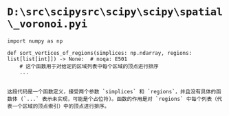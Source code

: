 # `D:\src\scipysrc\scipy\scipy\spatial\_voronoi.pyi`

```
import numpy as np

def sort_vertices_of_regions(simplices: np.ndarray, regions: list[list[int]]) -> None:  # noqa: E501
    # 这个函数用于对给定的区域列表中每个区域的顶点进行排序
    ...


这段代码是一个函数定义，接受两个参数 `simplices` 和 `regions`，并且没有具体的函数体 (`...` 表示未实现，可能是个占位符)。函数的作用是对 `regions` 中每个列表（代表一个区域的顶点索引）中的顶点进行排序。
```